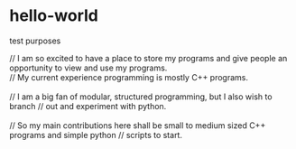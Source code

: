 # hello-world
test purposes

// I am so excited to have a place to store my programs and give people an opportunity to view and use my programs.<br> // My current experience programming is mostly C++ programs. </br> <br> // I am a big fan of modular, structured programming, but I also wish to branch // out and experiment with python. </br> <br> // So my main contributions here shall be small to medium sized C++ programs and simple python // scripts to start.  </br>
